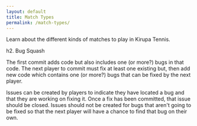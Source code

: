 ```yaml
---
layout: default
title: Match Types
permalink: /match-types/
---
```


Learn about the different kinds of matches to play in Kirupa Tennis.


h2. Bug Squash

The first commit adds code but also includes one (or more?) bugs in that code.  The next player to commit must fix at least one existing but, then add new code which contains one (or more?) bugs that can be fixed by the next player.

Issues can be created by players to indicate they have located a bug and that they are working on fixing it.  Once a fix has been committed, that issue should be closed.  Issues should not be created for bugs that aren't going to be fixed so that the next player will have a chance to find that bug on their own.